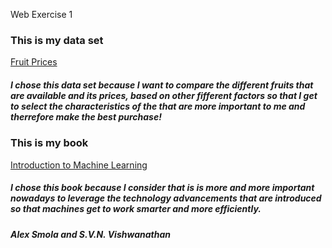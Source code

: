 Web Exercise 1
### This is my data set
<a href="#https://www.ers.usda.gov/webdocs/DataFiles/51035/Fruit%20Prices%202020.csv?v=3410.3"> Fruit Prices </a>
##### I chose this data set because I want to compare the different fruits that are available and its prices, based on other fifferent factors so that I get to select the characteristics of the that are more important to me and therrefore make the best purchase!

### This is my book
<a href="https://alex.smola.org/drafts/thebook.pdf"> Introduction to Machine Learning</a>
##### I chose this book because I consider that is is more and more important nowadays to leverage the technology advancements that are introduced so that machines get to work smarter and more efficiently. 
##### Alex Smola and S.V.N. Vishwanathan



